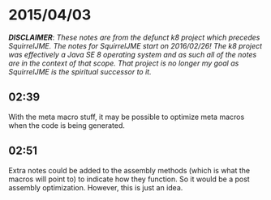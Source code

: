 # 2015/04/03

***DISCLAIMER***: _These notes are from the defunct k8 project which_
_precedes SquirrelJME. The notes for SquirrelJME start on 2016/02/26!_
_The k8 project was effectively a Java SE 8 operating system and as such_
_all of the notes are in the context of that scope. That project is no_
_longer my goal as SquirrelJME is the spiritual successor to it._

## 02:39

With the meta macro stuff, it may be possible to optimize meta macros when the
code is being generated.

## 02:51

Extra notes could be added to the assembly methods (which is what the macros
will point to) to indicate how they function. So it would be a post assembly
optimization. However, this is just an idea.

